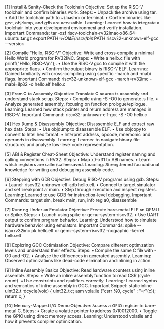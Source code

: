 [1] Install & Sanity-Check the Toolchain
Objective: Set up the RISC-V toolchain and confirm binaries work.
 Steps:
 • Unpack the archive using tar.
 • Add the toolchain path to ~/.bashrc or terminal.
 • Confirm binaries like gcc, objdump, and gdb are accessible.
 Learning: Learned how to integrate a toolchain into your development environment and verify installation.
 Important Commands:
 tar -xzf riscv-toolchain-rv32imac-x86_64-ubuntu.tar.gz
 export PATH=$HOME/riscv/bin:$PATH
 riscv32-unknown-elf-gcc --version

[2] Compile “Hello, RISC-V”
Objective: Write and cross-compile a minimal Hello World program for RV32IMC.
 Steps:
 • Write a hello.c file with printf("Hello, RISC-V\n");.
 • Use the RISC-V gcc to compile it with the appropriate flags.
 • Confirm the output binary is RISC-V ELF.
 Learning: Gained familiarity with cross-compiling using specific -march and -mabi flags.
 Important Command:
 riscv32-unknown-elf-gcc -march=rv32imc -mabi=ilp32 -o hello.elf hello.c

[3] From C to Assembly
Objective: Translate C source to assembly and understand stack setup.
 Steps:
 • Compile using -S -O0 to generate .s file.
 • Analyze generated assembly, focusing on function prologue/epilogue.
 Learning: Learned how stack pointer and return address are managed in RISC-V.
 Important Command:
 riscv32-unknown-elf-gcc -S -O0 hello.c

[4] Hex Dump & Disassembly
Objective: Disassemble ELF and extract raw hex data.
 Steps:
 • Use objdump to disassemble ELF.
 • Use objcopy to convert to Intel hex format.
 • Interpret address, opcode, mnemonic, and operands in disassembly.
 Learning: Learned to navigate binary file structures and analyze low-level code representation.

[5] ABI & Register Cheat-Sheet
Objective: Understand register naming and calling conventions in RV32.
 Steps:
 • Map x0–x31 to ABI names.
 • Learn which registers are caller/callee saved.
 Learning: Strengthened foundational knowledge for writing and debugging assembly code.

[6] Stepping with GDB
Objective: Debug RISC-V programs using gdb.
 Steps:
 • Launch riscv32-unknown-elf-gdb hello.elf.
 • Connect to target simulator and set breakpoint at main.
 • Step through execution and inspect registers.
 Learning: Learned to use GDB for instruction-level debugging.
 Important Commands:
 target sim,
 break main,
 run,
 info reg a0,
 disassemble

[7] Running Under an Emulator
Objective: Execute bare-metal ELF on QEMU or Spike.
 Steps:
 • Launch using spike or qemu-system-riscv32.
 • Use UART output to confirm program behavior.
 Learning: Understood how to simulate hardware behavior using emulators.
 Important Commands:
 spike --isa=rv32imc pk hello.elf
 or
 qemu-system-riscv32 -nographic -kernel hello.elf

[8] Exploring GCC Optimisation
Objective: Compare different optimization levels and understand their effects.
 Steps:
 • Compile the same C file with -O0 and -O2.
 • Analyze the differences in generated assembly.
 Learning: Observed optimizations like dead-code elimination and inlining in action.

[9] Inline Assembly Basics
Objective: Read hardware counters using inline assembly.
 Steps:
 • Write an inline assembly function to read CSR (cycle count).
 • Use constraints and qualifiers correctly.
 Learning: Learned syntax and semantics of inline assembly in GCC.
 Important Snippet:
 static inline uint32_t rdcycle(void) { uint32_t c; asm volatile ("csrr %0, cycle" : "=r"(c)); return c; }

[10] Memory-Mapped I/O Demo
Objective: Access a GPIO register in bare-metal C.
 Steps:
 • Create a volatile pointer to address 0x10012000.
 • Toggle the GPIO using direct memory access.
 Learning: Understood volatile and how it prevents compiler optimization.
